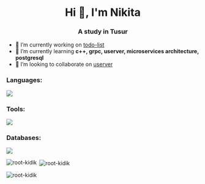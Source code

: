 <h1 align="center">Hi 👋, I'm Nikita</h1>
<h3 align="center">A study in Tusur</h3>

- 🔭 I’m currently working on [todo-list](https://github.com/root-kidik/todo-list)
- 🌱 I’m currently learning **c++, grpc, userver, microservices architecture, postgresql**
- 👯 I’m looking to collaborate on [userver](https://github.com/userver-framework/userver)

<p align="center">
  <h3 align="left">Languages:</h3>
  <a href="https://skillicons.dev">
    <img src="https://skillicons.dev/icons?i=cpp,bash,py,js" />
  </a>
</p>

<p align="center">
  <h3 align="left">Tools:</h3>
  <a href="https://skillicons.dev">
    <img src="https://skillicons.dev/icons?i=cmake,git,github,docker" />
  </a>
</p>

<p align="center">
  <h3 align="left">Databases:</h3>
  <a href="https://skillicons.dev">
    <img src="https://skillicons.dev/icons?i=postgres,redis" />
  </a>
</p>

<p><img align="left" src="https://github-readme-stats.vercel.app/api/top-langs?username=root-kidik&show_icons=true&theme=dark&locale=en&layout=compact" alt="root-kidik" /></p>
<p>&nbsp;<img align="center" src="https://github-readme-stats.vercel.app/api?username=root-kidik&show_icons=true&theme=dark&locale=en" alt="root-kidik" /></p>
<p><img align="center" src="https://github-readme-streak-stats.herokuapp.com/?user=root-kidik&theme=dark" alt="root-kidik" /></p>
